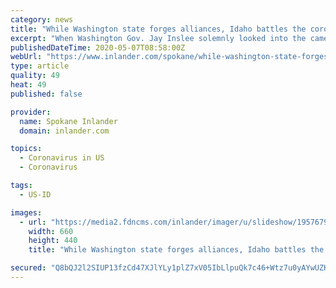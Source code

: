 ```yaml
---
category: news
title: "While Washington state forges alliances, Idaho battles the coronavirus its own way"
excerpt: "When Washington Gov. Jay Inslee solemnly looked into the camera on Friday, May 1, he wasn't ready to declare victory yet. \"We have not"
publishedDateTime: 2020-05-07T08:58:00Z
webUrl: "https://www.inlander.com/spokane/while-washington-state-forges-alliances-idaho-battles-the-coronavirus-its-own-way/Content?oid=19576798"
type: article
quality: 49
heat: 49
published: false

provider:
  name: Spokane Inlander
  domain: inlander.com

topics:
  - Coronavirus in US
  - Coronavirus

tags:
  - US-ID

images:
  - url: "https://media2.fdncms.com/inlander/imager/u/slideshow/19576791/news1-1-6ab418f5a3c4b575.jpg"
    width: 660
    height: 440
    title: "While Washington state forges alliances, Idaho battles the coronavirus its own way"

secured: "Q8bQJ2l2SIUP13fzCd47XJlYLy1plZ7xV05IbLlpuQk7c46+Wtz7u0yAYwUZKCuBAOiAJsADV0pFmqYlP4OSgxh4MU1gkShLeq74jFVGldbHjZqHOddqcVgyDBxUXyNq4NWdTskMHbT1JR5lREzskEghntGC8uGINS0XSkVyvk4qZNVKVIBaFj+yyvjgWLv23CyDot6wurz5f+VAAbSS2ABRgoDYW2/R+2KJQlCRUZ2rFFMXXpDTnCQGv8Tam+RlO8+YWwv9oHp2VHvGaJpAJ/n5a2lDED8iqvD4Mih8CzpKdqNM4lvAxFsN0dfKJkavD4DGmKldc5ePQ/HIr2dMbacEfP81KNdnX2whAUSirzes0/IDc3pHJUPHY8sKciMxHWgw6soO3WuWCbtSpyhhkaxa/EwsQVkYSTrK6FD+TbEL5kUXFSECAdh5T+T9OtrfJJ09FZajWY/WBqRVuHld2m4mn4xvytptqXVnc4wZ4ec=;FjqU0/Guki1rwQDeomfzUg=="
---
```


